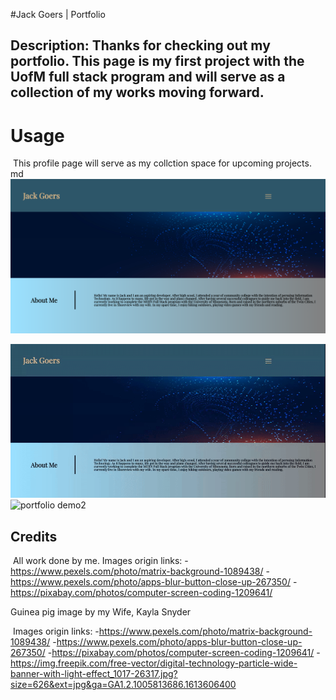 #Jack Goers | Portfolio
​
## Description: Thanks for checking out my portfolio. This page is my first project with the UofM full stack program and will serve as a collection of my works moving forward. 

# Usage 
​
This profile page will serve as my collction space for upcoming projects.
​
md
![Project sample ](assets/images/sample.png)

![portfolio demo](./assets/images/headerSample.gif)
![portfolio demo2](./assets/images/bodySample.gif)
​
​
## Credits
​
All work done by me. 
Images origin links:
-https://www.pexels.com/photo/matrix-background-1089438/
-https://www.pexels.com/photo/apps-blur-button-close-up-267350/
-https://pixabay.com/photos/computer-screen-coding-1209641/

Guinea pig image by my Wife, Kayla Snyder

​
Images origin links:
-https://www.pexels.com/photo/matrix-background-1089438/
-https://www.pexels.com/photo/apps-blur-button-close-up-267350/
-https://pixabay.com/photos/computer-screen-coding-1209641/
-https://img.freepik.com/free-vector/digital-technology-particle-wide-banner-with-light-effect_1017-26317.jpg?size=626&ext=jpg&ga=GA1.2.1005813686.1613606400
​
